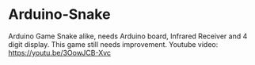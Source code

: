 # Arduino-Snake
Arduino Game Snake alike, needs Arduino board, Infrared Receiver and 4 digit display. This game still needs improvement.
Youtube video: https://youtu.be/3OowJCB-Xvc
